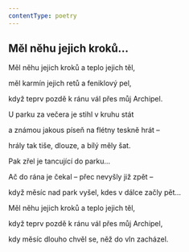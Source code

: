```yaml
---
contentType: poetry
---
```


<section>

# Měl něhu jejich kroků…

Měl něhu jejich kroků a teplo jejich těl, 

měl karmín jejich retů a feniklový pel, 

když teprv pozdě k ránu vál přes můj Archipel. 

U parku za večera je stihl v kruhu stát 

a známou jakous píseň na flétny teskně hrát – 

hrály tak tiše, dlouze, a bílý měly šat. 

Pak zřel je tancující do parku… 

Ač do rána je čekal – přec nevyšly již zpět – 

když měsíc nad park vyšel, kdes v dálce začly pět… 

Měl něhu jejich kroků a teplo jejich těl, 

když teprv pozdě k ránu vál přes můj Archipel, 

kdy měsíc dlouho chvěl se, něž do vln zacházel.

</section>
